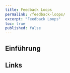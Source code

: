 ```yaml
---
title: Feedback Loops
permalink: /feedback-loops/
excerpt: "Feedback Loops"
toc: true
published: false
---
```


## Einführung

## Links
